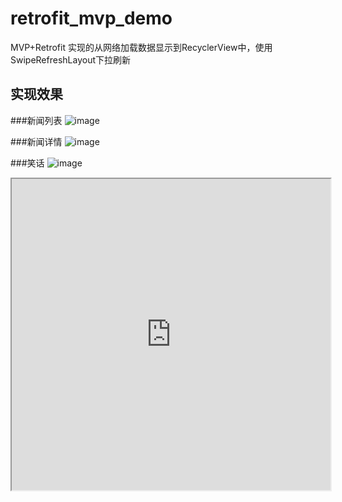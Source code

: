 # retrofit_mvp_demo
MVP+Retrofit 实现的从网络加载数据显示到RecyclerView中，使用SwipeRefreshLayout下拉刷新

## 实现效果

###新闻列表
![image](https://github.com/xujianye/retrofit_mvp_demo/blob/master/app/src/main/res/raw/img.png?raw=true)

###新闻详情
![image](https://github.com/xujianye/retrofit_mvp_demo/blob/master/app/src/main/res/raw/img1.png?raw=true)

###笑话
![image](https://github.com/xujianye/retrofit_mvp_demo/blob/master/app/src/main/res/raw/img2.png?raw=true)

<iframe height=498 width=510 src="https://github.com/xujianye/retrofit_mvp_demo/blob/master/app/src/main/res/raw/record01.mp4?raw=true">
